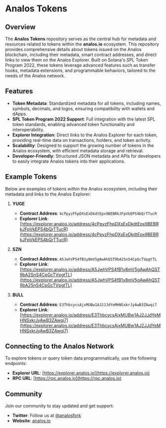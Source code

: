# Analos Tokens

## Overview
The **Analos Tokens** repository serves as the central hub for metadata and resources related to tokens within the **analos.io** ecosystem. This repository provides comprehensive details about tokens issued on the Analos blockchain, including their metadata, smart contract addresses, and direct links to view them on the Analos Explorer. Built on Solana's SPL Token Program 2022, these tokens leverage advanced features such as transfer hooks, metadata extensions, and programmable behaviors, tailored to the needs of the Analos network.

## Features
- **Token Metadata**: Standardized metadata for all tokens, including names, symbols, decimals, and logos, ensuring compatibility with wallets and dApps.
- **SPL Token Program 2022 Support**: Full integration with the latest SPL token standards, enabling advanced token functionality and interoperability.
- **Explorer Integration**: Direct links to the Analos Explorer for each token, providing real-time data on transactions, holders, and token activity.
- **Scalability**: Designed to support the growing number of tokens in the Analos ecosystem, with efficient metadata storage and retrieval.
- **Developer-Friendly**: Structured JSON metadata and APIs for developers to easily integrate Analos tokens into their applications.

## Example Tokens
Below are examples of tokens within the Analos ecosystem, including their metadata and links to the Analos Explorer:

1. **YUGE**
   - **Contract Address**: `4cPpyzFhpDXsExDkdtEpx9BEBRkJFpVkEPS4bQrTTucR`
   - **Explorer Link**: [https://explorer.analos.io/address/4cPpyzFhpDXsExDkdtEpx9BEBRkJFpVkEPS4bQrTTucR](https://explorer.analos.io/address/4cPpyzFhpDXsExDkdtEpx9BEBRkJFpVkEPS4bQrTTucR)

2. **SZN**
   - **Contract Address**: `A5JwhVPS4fB1y8mV5gAwAhQST9bA2SnS4CpGcTVpgtTL`
   - **Explorer Link**: [https://explorer.analos.io/address/A5JwhVPS4fB1y8mV5gAwAhQST9bA2SnS4CpGcTVpgtTL](https://explorer.analos.io/address/A5JwhVPS4fB1y8mV5gAwAhQST9bA2SnS4CpGcTVpgtTL)

3. **BULL**
   - **Contract Address**: `E3ThbcycsAjxMUBw1AJ2JJdYeMHNSxkrJyAwB3ZAwqi7`
   - **Explorer Link**: [https://explorer.analos.io/address/E3ThbcycsAjxMUBw1AJ2JJdYeMHNSxkrJyAwB3ZAwqi7](https://explorer.analos.io/address/E3ThbcycsAjxMUBw1AJ2JJdYeMHNSxkrJyAwB3ZAwqi7)


## Connecting to the Analos Network
To explore tokens or query token data programmatically, use the following endpoints:
- **Explorer URL**: [https://explorer.analos.io](https://explorer.analos.io)
- **RPC URL**: [https://rpc.analos.io](https://rpc.analos.io)

## Community
Join our community to stay updated and get support:
- **Twitter**: Follow us at [@analosfork](https://x.com/analosfork)
- **Website**: [analos.io](https://analos.io)